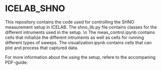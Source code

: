 # ICELAB_SHNO
This repository contains the code used for controlling the SHNO measurement setup in ICELAB. 
The shno_lib.py file contains classes for the different intruments used in the setup. \n
The meas_control.ipynb contains cells that initialize the different intruments as well as cells for running different types of sweeps. 
The visualization.ipynb contains cells that can plot and process that captured data. 

For more information about the using the setup, refere to the accompaning PDF-guide. 
